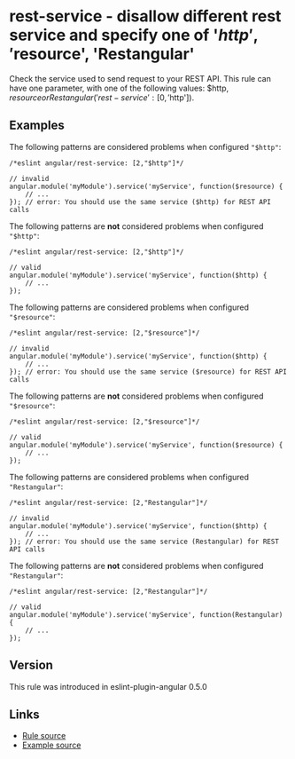 <!-- WARNING: Generated documentation. Edit docs and examples in the rule and examples file ('rules/rest-service.js', 'examples/rest-service.js'). -->

# rest-service - disallow different rest service and specify one of '$http', '$resource', 'Restangular'

Check the service used to send request to your REST API.
This rule can have one parameter, with one of the following values: $http, $resource or Restangular ('rest-service': [0, '$http']).

## Examples

The following patterns are considered problems when configured `"$http"`:

    /*eslint angular/rest-service: [2,"$http"]*/

    // invalid
    angular.module('myModule').service('myService', function($resource) {
        // ...
    }); // error: You should use the same service ($http) for REST API calls

The following patterns are **not** considered problems when configured `"$http"`:

    /*eslint angular/rest-service: [2,"$http"]*/

    // valid
    angular.module('myModule').service('myService', function($http) {
        // ...
    });

The following patterns are considered problems when configured `"$resource"`:

    /*eslint angular/rest-service: [2,"$resource"]*/

    // invalid
    angular.module('myModule').service('myService', function($http) {
        // ...
    }); // error: You should use the same service ($resource) for REST API calls

The following patterns are **not** considered problems when configured `"$resource"`:

    /*eslint angular/rest-service: [2,"$resource"]*/

    // valid
    angular.module('myModule').service('myService', function($resource) {
        // ...
    });

The following patterns are considered problems when configured `"Restangular"`:

    /*eslint angular/rest-service: [2,"Restangular"]*/

    // invalid
    angular.module('myModule').service('myService', function($http) {
        // ...
    }); // error: You should use the same service (Restangular) for REST API calls

The following patterns are **not** considered problems when configured `"Restangular"`:

    /*eslint angular/rest-service: [2,"Restangular"]*/

    // valid
    angular.module('myModule').service('myService', function(Restangular) {
        // ...
    });

## Version

This rule was introduced in eslint-plugin-angular 0.5.0

## Links

* [Rule source](../rules/rest-service.js)
* [Example source](../examples/rest-service.js)
